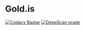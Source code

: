 # Gold.is

[![Codacy Badge](https://api.codacy.com/project/badge/Grade/5e7a9e7935534e57a9a49d716ff3338a)](https://app.codacy.com/manual/subwaymatch/gold-is?utm_source=github.com&utm_medium=referral&utm_content=subwaymatch/gold-is&utm_campaign=Badge_Grade_Dashboard)
[![DeepScan grade](https://deepscan.io/api/teams/10181/projects/13321/branches/220060/badge/grade.svg)](https://deepscan.io/dashboard#view=project&tid=10181&pid=13321&bid=220060)
